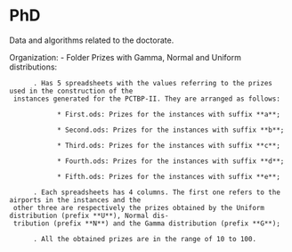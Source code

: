 # PhD
Data and algorithms related to the doctorate.


Organization:
     - Folder Prizes with Gamma, Normal and Uniform distributions:
     
          . Has 5 spreadsheets with the values referring to the prizes used in the construction of the 
     instances generated for the PCTBP-II. They are arranged as follows:
     
                * First.ods: Prizes for the instances with suffix **a**;
                
                * Second.ods: Prizes for the instances with suffix **b**;
                
                * Third.ods: Prizes for the instances with suffix **c**;
                
                * Fourth.ods: Prizes for the instances with suffix **d**;
                
                * Fifth.ods: Prizes for the instances with suffix **e**;
                
          . Each spreadsheets has 4 columns. The first one refers to the airports in the instances and the 
     other three are respectively the prizes obtained by the Uniform distribution (prefix **U**), Normal dis-
     tribution (prefix **N**) and the Gamma distribution (prefix **G**);
     
          . All the obtained prizes are in the range of 10 to 100.
